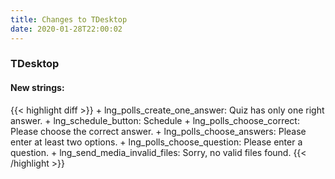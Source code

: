 ```yaml
---
title: Changes to TDesktop
date: 2020-01-28T22:00:02
---
```

<h3>TDesktop</h3>
<h4>New strings:</h4>
{{< highlight diff >}}
+ lng_polls_create_one_answer: Quiz has only one right answer.
+ lng_schedule_button: Schedule
+ lng_polls_choose_correct: Please choose the correct answer.
+ lng_polls_choose_answers: Please enter at least two options.
+ lng_polls_choose_question: Please enter a question.
+ lng_send_media_invalid_files: Sorry, no valid files found.
{{< /highlight >}}

